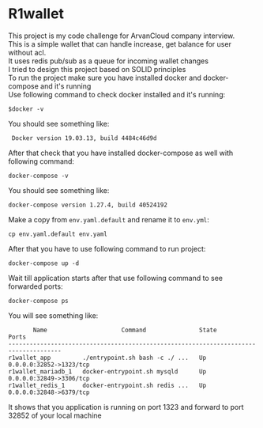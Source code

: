 # R1wallet

This project is my code challenge for ArvanCloud company interview.<br>
This is a simple wallet that can handle increase, get balance for user without acl.<br>
It uses redis pub/sub as a queue for incoming wallet changes<br>
I tried to design this project based on SOLID principles<br>
To run the project make sure you have installed docker and docker-compose and it's running<br>
Use following command to check docker installed and it's running:
``` shell script
$docker -v
```
You should see something like:
``` shell script
 Docker version 19.03.13, build 4484c46d9d
```

After that check that you have installed docker-compose as well with following command:
```shell script
docker-compose -v
```
You should see something like:
``` shell script
docker-compose version 1.27.4, build 40524192
```

Make a copy from `env.yaml.default` and rename it to `env.yml`:
```shell script
cp env.yaml.default env.yaml
```

After that you have to use following command to run project:
```shell script
docker-compose up -d
```

Wait till application starts after that use following command to see forwarded ports:
```shell script
docker-compose ps
```
You will see something like:
```shell script
       Name                     Command               State            Ports         
-------------------------------------------------------------------------------------
r1wallet_app         ./entrypoint.sh bash -c ./ ...   Up      0.0.0.0:32852->1323/tcp
r1wallet_mariadb_1   docker-entrypoint.sh mysqld      Up      0.0.0.0:32849->3306/tcp
r1wallet_redis_1     docker-entrypoint.sh redis ...   Up      0.0.0.0:32848->6379/tcp

```

It shows that you application is running on port 1323 and forward to port 32852 of your local machine<br>

